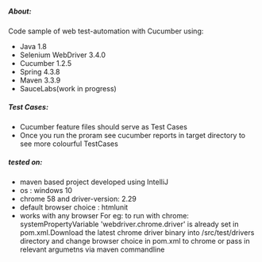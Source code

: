 ##### About:
Code sample of web test-automation with Cucumber using:
* Java 1.8
* Selenium WebDriver 3.4.0
* Cucumber 1.2.5
* Spring 4.3.8
* Maven 3.3.9
* SauceLabs(work in progress)

##### Test Cases:
* Cucumber feature files should serve as Test Cases
* Once you run the proram see cucumber reports in target directory to see more colourful TestCases

##### tested on:
* maven based project developed using IntelliJ
* os : windows 10
* chrome 58 and driver-version: 2.29
* default browser choice : htmlunit 
* works with any browser For eg: to run with chrome:
  systemPropertyVariable 'webdriver.chrome.driver' is already set in pom.xml.Download the latest
  chrome driver binary into /src/test/drivers directory and change browser choice in pom.xml to
  chrome or pass in relevant argumetns via maven commandline
  
  


